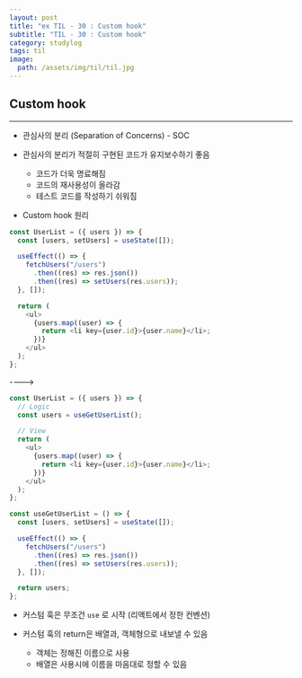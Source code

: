 ```yaml
---
layout: post
title: "ex TIL - 30 : Custom hook"
subtitle: "TIL - 30 : Custom hook"
category: studylog
tags: til
image:
  path: /assets/img/til/til.jpg
---
```


<!-- more -->

## Custom hook

---

- 관심사의 분리 (Separation of Concerns) - SOC

- 관심사의 분리가 적절히 구현된 코드가 유지보수하기 좋음

  - 코드가 더욱 명료해짐
  - 코드의 재사용성이 올라감
  - 테스트 코드를 작성하기 쉬워짐

- Custom hook 원리

```js
const UserList = ({ users }) => {
  const [users, setUsers] = useState([]);

  useEffect(() => {
    fetchUsers("/users")
      .then((res) => res.json())
      .then((res) => setUsers(res.users));
  }, []);

  return (
    <ul>
      {users.map((user) => {
        return <li key={user.id}>{user.name}</li>;
      })}
    </ul>
  );
};
```

---->

```js
const UserList = ({ users }) => {
  // Logic
  const users = useGetUserList();

  // View
  return (
    <ul>
      {users.map((user) => {
        return <li key={user.id}>{user.name}</li>;
      })}
    </ul>
  );
};
```

```js
const useGetUserList = () => {
  const [users, setUsers] = useState([]);

  useEffect(() => {
    fetchUsers("/users")
      .then((res) => res.json())
      .then((res) => setUsers(res.users));
  }, []);

  return users;
};
```

- 커스텀 훅은 무조건 `use` 로 시작 (리액트에서 정한 컨벤션)

- 커스텀 훅의 return은 배열과, 객체형으로 내보낼 수 있음
  - 객체는 정해진 이름으로 사용
  - 배열은 사용시에 이름을 마음대로 정할 수 있음
